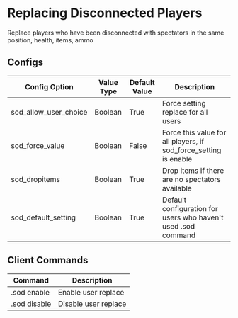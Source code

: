 # Replacing Disconnected Players


Replace players who have been disconnected with spectators in the same position, health, items, ammo

## Configs
Config Option | Value Type | Default Value | Description
------------ | ------------- | ------------- | -------------
sod_allow_user_choice | Boolean | True | Force setting replace for all users
sod_force_value | Boolean | False | Force this value for all players, if sod_force_setting is enable
sod_dropitems | Boolean | True | Drop items if there are no spectators available
sod_default_setting | Boolean | True | Default configuration for users who haven't used .sod command

## Client Commands
Command | Description
------------ | -------------
.sod enable | Enable user replace
.sod disable | Disable user replace
